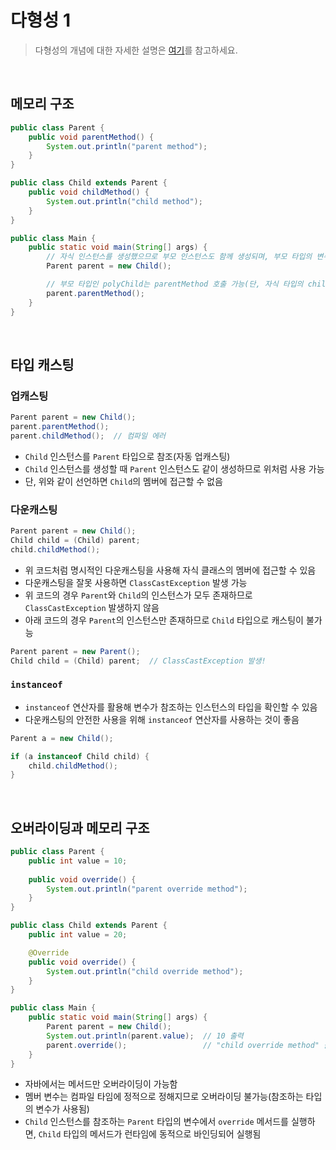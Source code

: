 # 다형성 1

> 다형성의 개념에 대한 자세한 설명은 [여기](https://velog.io/@stemmmm/oop)를 참고하세요.

<br>

## 메모리 구조

```java
public class Parent {
    public void parentMethod() {
        System.out.println("parent method");
    }
}

public class Child extends Parent {
    public void childMethod() {
        System.out.println("child method");
    }
}

public class Main {
    public static void main(String[] args) {
        // 자식 인스턴스를 생성했으므로 부모 인스턴스도 함께 생성되며, 부모 타입의 변수가 자식 인스턴스를 참조하게 됨
        Parent parent = new Child();

        // 부모 타입인 polyChild는 parentMethod 호출 가능(단, 자식 타입의 childMethod는 호출 불가!)
        parent.parentMethod();
    }
}
```

<br>

## 타입 캐스팅

### 업캐스팅

```java
Parent parent = new Child();
parent.parentMethod();
parent.childMethod();  // 컴파일 에러
```

- `Child` 인스턴스를 `Parent` 타입으로 참조(자동 업캐스팅)
- `Child` 인스턴스를 생성할 때 `Parent` 인스턴스도 같이 생성하므로 위처럼 사용 가능
- 단, 위와 같이 선언하면 `Child`의 멤버에 접근할 수 없음

### 다운캐스팅

```java
Parent parent = new Child();
Child child = (Child) parent;
child.childMethod();
```

- 위 코드처럼 명시적인 다운캐스팅을 사용해 자식 클래스의 멤버에 접근할 수 있음
- 다운캐스팅을 잘못 사용하면 `ClassCastException` 발생 가능
- 위 코드의 경우 `Parent`와 `Child`의 인스턴스가 모두 존재하므로 `ClassCastException` 발생하지 않음
- 아래 코드의 경우 `Parent`의 인스턴스만 존재하므로 `Child` 타입으로 캐스팅이 불가능

```java
Parent parent = new Parent();
Child child = (Child) parent;  // ClassCastException 발생!
```

### `instanceof`

- `instanceof` 연산자를 활용해 변수가 참조하는 인스턴스의 타입을 확인할 수 있음
- 다운캐스팅의 안전한 사용을 위해 `instanceof` 연산자를 사용하는 것이 좋음 
```java
Parent a = new Child();

if (a instanceof Child child) {
    child.childMethod();
}
```

<br>

## 오버라이딩과 메모리 구조

```java
public class Parent {
    public int value = 10;
    
    public void override() {
        System.out.println("parent override method");
    }
}

public class Child extends Parent {
    public int value = 20;

    @Override
    public void override() {
        System.out.println("child override method");
    }
}

public class Main {
    public static void main(String[] args) {
        Parent parent = new Child();
        System.out.println(parent.value);  // 10 출력
        parent.override();                 // "child override method" 출력
    }
}
```

- 자바에서는 메서드만 오버라이딩이 가능함
- 멤버 변수는 컴파일 타임에 정적으로 정해지므로 오버라이딩 불가능(참조하는 타입의 변수가 사용됨)
- `Child` 인스턴스를 참조하는 `Parent` 타입의 변수에서 `override` 메서드를 실행하면, `Child` 타입의 메서드가 런타임에 동적으로 바인딩되어 실행됨